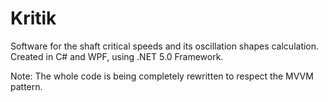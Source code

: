 # Kritik
Software for the shaft critical speeds and its oscillation shapes calculation.
Created in C# and WPF, using .NET 5.0 Framework.

Note: The whole code is being completely rewritten to respect the MVVM pattern.
